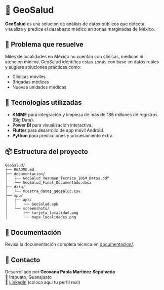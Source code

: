 # 🏥 GeoSalud

**GeoSalud** es una solución de análisis de datos públicos que detecta, visualiza y predice el desabasto médico en zonas marginadas de México.

## 🚨 Problema que resuelve

Miles de localidades en México no cuentan con clínicas, médicos ni atención mínima. GeoSalud identifica estas zonas con base en datos reales y sugiere soluciones prácticas como:

- Clínicas móviles
- Brigadas médicas
- Nuevas unidades médicas

## 🧠 Tecnologías utilizadas

- **KNIME** para integración y limpieza de más de 186 millones de registros (Big Data).
- **Power BI** para visualización interactiva.
- **Flutter** para desarrollo de app móvil Android.
- **Python** para predicciones y procesamiento extra.

## 📦 Estructura del proyecto

```
GeoSalud/
├── README.md
├── documentacion/
│   ├── GeoSalud_Resumen_Tecnico_186M_Datos.pdf
│   └── GeoSalud_Final_Documentado.docx
├── data/
│   └── muestra_datos_geosalud.csv
├── app/
│   ├── apk/
│   │   └── GeoSalud.apk
│   └── screenshots/
│       ├── tarjeta_localidad.png
│       └── mapa_localidades.png
```

## 📂 Documentación

Revisa la documentación completa técnica en [documentacion/](./documentacion).

## 🔗 Contacto

Desarrollado por **Geovana Paola Martínez Sepúlveda**  
📍 Irapuato, Guanajuato  
🔗 [LinkedIn](https://www.linkedin.com) (coloca aquí tu perfil real)
